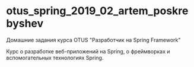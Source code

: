 # otus_spring_2019_02_artem_poskrebyshev
Домашние задания курса OTUS "Разработчик на Spring Framework"

Курс о разработке веб-приложений на Spring, о фреймворках и вспомогательных технологиях Spring.
